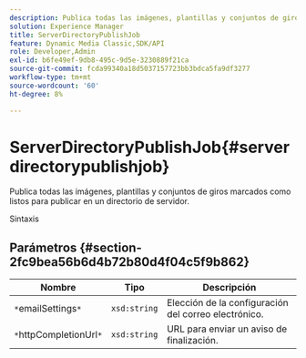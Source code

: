 ```yaml
---
description: Publica todas las imágenes, plantillas y conjuntos de giros marcados como listos para publicar en un directorio de servidor.
solution: Experience Manager
title: ServerDirectoryPublishJob
feature: Dynamic Media Classic,SDK/API
role: Developer,Admin
exl-id: b6fe49ef-9db8-495c-9d5e-3230889f21ca
source-git-commit: fcda99340a18d5037157723bb3bdca5fa9df3277
workflow-type: tm+mt
source-wordcount: '60'
ht-degree: 8%

---
```


# ServerDirectoryPublishJob{#serverdirectorypublishjob}

Publica todas las imágenes, plantillas y conjuntos de giros marcados como listos para publicar en un directorio de servidor.

Sintaxis

## Parámetros {#section-2fc9bea56b6d4b72b80d4f04c5f9b862}

| Nombre | Tipo | Descripción |
|---|---|---|
| `*`emailSettings`*` | `xsd:string` | Elección de la configuración del correo electrónico. |
| `*`httpCompletionUrl`*` | `xsd:string` | URL para enviar un aviso de finalización. |
